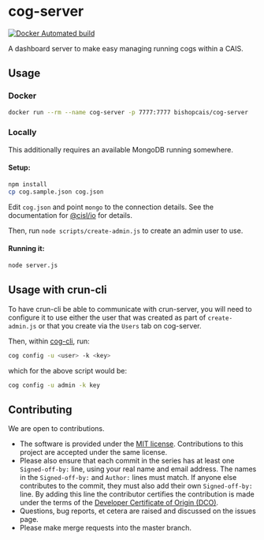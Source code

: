 # cog-server

[![Docker Automated build](https://img.shields.io/docker/cloud/automated/bishopcais/cog-server)](https://hub.docker.com/r/bishopcais/cog-server)

A dashboard server to make easy managing running cogs within a CAIS.

## Usage

### Docker

```bash
docker run --rm --name cog-server -p 7777:7777 bishopcais/cog-server
```

### Locally

This additionally requires an available MongoDB running somewhere.

#### Setup:

```bash
npm install
cp cog.sample.json cog.json
```

Edit `cog.json` and point `mongo` to the connection details. See
the documentation for [@cisl/io](https://github.com/cislrpi/io) for details.

Then, run `node scripts/create-admin.js` to create an admin user to use.

#### Running it:

```bash
node server.js
```

## Usage with crun-cli

To have crun-cli be able to communicate with crun-server, you will need to
configure it to use either the user that was created as part of `create-admin.js`
or that you create via the `Users` tab on cog-server.

Then, within [cog-cli](https://github.com/bishopcais/cog-cli), run:

```bash
cog config -u <user> -k <key>
```

which for the above script would be:

```bash
cog config -u admin -k key
```

## Contributing

We are open to contributions.

* The software is provided under the [MIT license](LICENSE). Contributions to
this project are accepted under the same license.
* Please also ensure that each commit in the series has at least one
`Signed-off-by:` line, using your real name and email address. The names in
the `Signed-off-by:` and `Author:` lines must match. If anyone else
contributes to the commit, they must also add their own `Signed-off-by:`
line. By adding this line the contributor certifies the contribution is made
under the terms of the
[Developer Certificate of Origin (DCO)](DeveloperCertificateOfOrigin.txt).
* Questions, bug reports, et cetera are raised and discussed on the issues page.
* Please make merge requests into the master branch.
